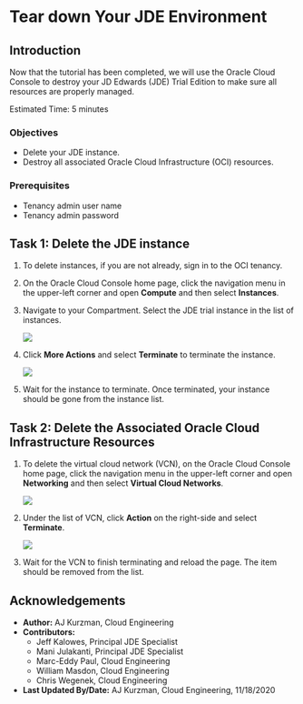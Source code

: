 # Tear down Your JDE Environment

## Introduction
Now that the tutorial has been completed, we will use the Oracle Cloud Console to destroy your JD Edwards (JDE) Trial Edition to make sure all resources are properly managed.

Estimated Time: 5 minutes


### Objectives
* Delete your JDE instance.
* Destroy all associated Oracle Cloud Infrastructure (OCI) resources.

### Prerequisites
* Tenancy admin user name
* Tenancy admin password

## Task 1: Delete the JDE instance

1. To delete instances, if you are not already, sign in to the OCI tenancy.

2. On the Oracle Cloud Console home page, click the navigation menu in the upper-left corner and open **Compute** and then select **Instances**.

3. Navigate to your Compartment. Select the JDE trial instance in the list of instances.

   ![](./images/jde-trial-select.png " ")

4. Click **More Actions** and select **Terminate** to terminate the instance.

   ![](./images/terminate-button.png " ")

5. Wait for the instance to terminate. Once terminated, your instance should be gone from the instance list.

## Task 2: Delete the Associated Oracle Cloud Infrastructure Resources

1. To delete the virtual cloud network (VCN), on the Oracle Cloud Console home page, click the navigation menu in the upper-left corner and open **Networking** and then select **Virtual Cloud Networks**.

   ![](./images/vcn-select.png " ")

2. Under the list of VCN, click **Action** on the right-side and select **Terminate**.

    ![](./images/vcn-terminate.png " ")

3. Wait for the VCN to finish terminating and reload the page. The item should be removed from the list.

## Acknowledgements
* **Author:** AJ Kurzman, Cloud Engineering
* **Contributors:**
    * Jeff Kalowes, Principal JDE Specialist
    * Mani Julakanti, Principal JDE Specialist
    * Marc-Eddy Paul, Cloud Engineering
    * William Masdon, Cloud Engineering
    * Chris Wegenek, Cloud Engineering
* **Last Updated By/Date:** AJ Kurzman, Cloud Engineering, 11/18/2020

